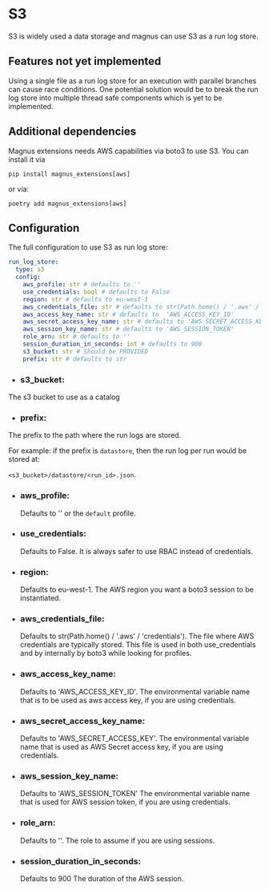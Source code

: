 # S3

S3 is widely used a data storage and magnus can use S3 as a run log store.

## Features not yet implemented

Using a single file as a run log store for an execution with parallel branches can cause race conditions.
One potential solution would be to break the run log store into multiple thread safe components which is yet to be
implemented.

## Additional dependencies

Magnus extensions needs AWS capabilities via boto3 to use S3. You can install it via

```pip install magnus_extensions[aws]```

or via:

```poetry add magnus_extensions[aws]```

## Configuration

The full configuration to use S3 as run log store:

```yaml
run_log_store:
  type: s3
  config:
    aws_profile: str # defaults to ''
    use_credentials: bool # defaults to False
    region: str # defaults to eu-west-1
    aws_credentials_file: str # defaults to str(Path.home() / '.aws' / 'credentials')
    aws_access_key_name: str # defaults to  'AWS_ACCESS_KEY_ID'
    aws_secret_access_key_name: str # defaults to 'AWS_SECRET_ACCESS_KEY'
    aws_session_key_name: str # defaults to 'AWS_SESSION_TOKEN'
    role_arn: str # defaults to ''
    session_duration_in_seconds: int # defaults to 900
    s3_bucket: str # Should be PROVIDED
    prefix: str # defaults to str
```


- ### s3_bucket:

The s3 bucket to use as a catalog

- ### prefix:

The prefix to the path where the run logs are stored.

For example: if the prefix is ```datastore```, then the run log per run would be stored at:

```<s3_bucket>/datastore/<run_id>.json```.

- ### aws_profile:
  Defaults to '' or the ```default``` profile.

- ### use_credentials:
  Defaults to False. It is always safer to use RBAC instead of credentials.

- ### region:
  Defaults to eu-west-1. The AWS region you want a boto3 session to be instantiated.

- ### aws_credentials_file:
  Defaults to str(Path.home() / '.aws' / 'credentials').
  The file where AWS credentials are typically stored. This file is used in both use_credentials and by internally by
  boto3 while looking for profiles.

- ### aws_access_key_name:
  Defaults to  'AWS_ACCESS_KEY_ID'.
  The environmental variable name that is to be used as aws access key, if you are using credentials.

- ### aws_secret_access_key_name:
  Defaults to 'AWS_SECRET_ACCESS_KEY'.
  The environmental variable name that is used as AWS Secret access key, if you are using credentials.

- ### aws_session_key_name:
  Defaults to 'AWS_SESSION_TOKEN'
  The environmental variable name that is used for AWS session token, if you are using credentials.
- ### role_arn:
  Defaults to ''.
  The role to assume if you are using sessions.

- ### session_duration_in_seconds:
  Defaults to 900
  The duration of the AWS session.
